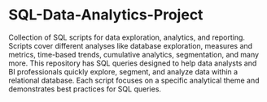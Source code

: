 # SQL-Data-Analytics-Project
Collection of SQL scripts for data exploration, analytics, and reporting. Scripts cover different analyses like database exploration, measures and metrics, time-based trends, cumulative analytics, segmentation, and many more. This repository has SQL queries designed to help data analysts and BI professionals quickly explore, segment, and analyze data within a relational database. Each script focuses on a specific analytical theme and demonstrates best practices for SQL queries.
